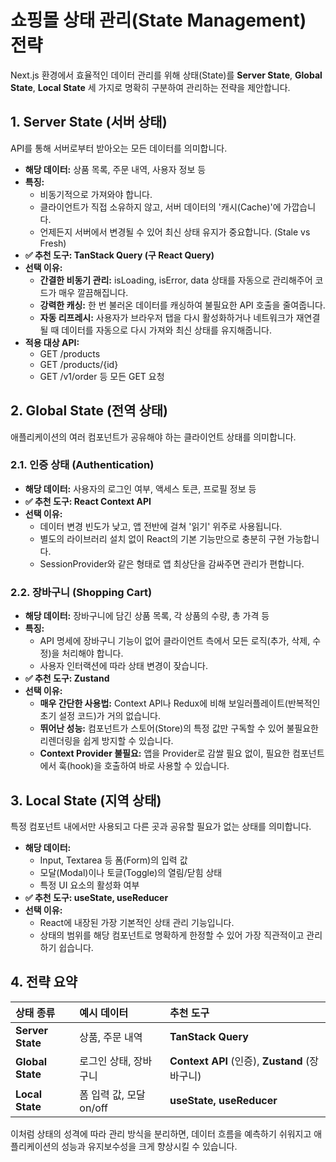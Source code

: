 # **쇼핑몰 상태 관리(State Management) 전략**

Next.js 환경에서 효율적인 데이터 관리를 위해 상태(State)를 **Server State**, **Global State**, **Local State** 세 가지로 명확히 구분하여 관리하는 전략을 제안합니다.

## **1\. Server State (서버 상태)**

API를 통해 서버로부터 받아오는 모든 데이터를 의미합니다.

* **해당 데이터:** 상품 목록, 주문 내역, 사용자 정보 등  
* **특징:**  
  * 비동기적으로 가져와야 합니다.  
  * 클라이언트가 직접 소유하지 않고, 서버 데이터의 '캐시(Cache)'에 가깝습니다.  
  * 언제든지 서버에서 변경될 수 있어 최신 상태 유지가 중요합니다. (Stale vs Fresh)  
* **✅ 추천 도구: TanStack Query (구 React Query)**  
* **선택 이유:**  
  * **간결한 비동기 관리:** isLoading, isError, data 상태를 자동으로 관리해주어 코드가 매우 깔끔해집니다.  
  * **강력한 캐싱:** 한 번 불러온 데이터를 캐싱하여 불필요한 API 호출을 줄여줍니다.  
  * **자동 리프레시:** 사용자가 브라우저 탭을 다시 활성화하거나 네트워크가 재연결될 때 데이터를 자동으로 다시 가져와 최신 상태를 유지해줍니다.  
* **적용 대상 API:**  
  * GET /products  
  * GET /products/{id}  
  * GET /v1/order 등 모든 GET 요청

## **2\. Global State (전역 상태)**

애플리케이션의 여러 컴포넌트가 공유해야 하는 클라이언트 상태를 의미합니다.

### **2.1. 인증 상태 (Authentication)**

* **해당 데이터:** 사용자의 로그인 여부, 액세스 토큰, 프로필 정보 등  
* **✅ 추천 도구: React Context API**  
* **선택 이유:**  
  * 데이터 변경 빈도가 낮고, 앱 전반에 걸쳐 '읽기' 위주로 사용됩니다.  
  * 별도의 라이브러리 설치 없이 React의 기본 기능만으로 충분히 구현 가능합니다.  
  * SessionProvider와 같은 형태로 앱 최상단을 감싸주면 관리가 편합니다.

### **2.2. 장바구니 (Shopping Cart)**

* **해당 데이터:** 장바구니에 담긴 상품 목록, 각 상품의 수량, 총 가격 등  
* **특징:**  
  * API 명세에 장바구니 기능이 없어 클라이언트 측에서 모든 로직(추가, 삭제, 수정)을 처리해야 합니다.  
  * 사용자 인터랙션에 따라 상태 변경이 잦습니다.  
* **✅ 추천 도구: Zustand**  
* **선택 이유:**  
  * **매우 간단한 사용법:** Context API나 Redux에 비해 보일러플레이트(반복적인 초기 설정 코드)가 거의 없습니다.  
  * **뛰어난 성능:** 컴포넌트가 스토어(Store)의 특정 값만 구독할 수 있어 불필요한 리렌더링을 쉽게 방지할 수 있습니다.  
  * **Context Provider 불필요:** 앱을 Provider로 감쌀 필요 없이, 필요한 컴포넌트에서 훅(hook)을 호출하여 바로 사용할 수 있습니다.

## **3\. Local State (지역 상태)**

특정 컴포넌트 내에서만 사용되고 다른 곳과 공유할 필요가 없는 상태를 의미합니다.

* **해당 데이터:**  
  * Input, Textarea 등 폼(Form)의 입력 값  
  * 모달(Modal)이나 토글(Toggle)의 열림/닫힘 상태  
  * 특정 UI 요소의 활성화 여부  
* **✅ 추천 도구: useState, useReducer**  
* **선택 이유:**  
  * React에 내장된 가장 기본적인 상태 관리 기능입니다.  
  * 상태의 범위를 해당 컴포넌트로 명확하게 한정할 수 있어 가장 직관적이고 관리하기 쉽습니다.

## **4\. 전략 요약**

| 상태 종류 | 예시 데이터 | 추천 도구 |
| :---- | :---- | :---- |
| **Server State** | 상품, 주문 내역 | **TanStack Query** |
| **Global State** | 로그인 상태, 장바구니 | **Context API** (인증), **Zustand** (장바구니) |
| **Local State** | 폼 입력 값, 모달 on/off | **useState, useReducer** |

이처럼 상태의 성격에 따라 관리 방식을 분리하면, 데이터 흐름을 예측하기 쉬워지고 애플리케이션의 성능과 유지보수성을 크게 향상시킬 수 있습니다.